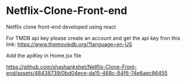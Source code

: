 # Netflix-Clone-Front-end
Netflix clone  front-end developed using react

For TMDB api key please create an account and get the api key fron this link:
https://www.themoviedb.org/?language=en-US

Add the apiKey in Home.jsx file


https://github.com/shashankshet/Netflix-Clone-Front-end/assets/48438739/0bd04ece-da15-468c-84f6-74e6aec86455

